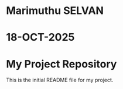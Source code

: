 # Marimuthu SELVAN
# 18-OCT-2025
# My Project Repository

This is the initial README file for my project.
